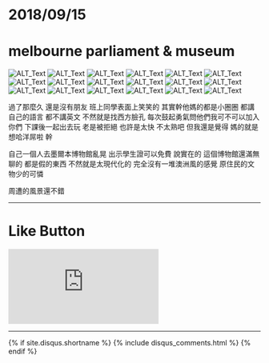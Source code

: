 # 2018/09/15
# melbourne parliament & museum

![ALT_Text](IMG_1611.JPG)
![ALT_Text](IMG_1612.JPG)
![ALT_Text](IMG_1613.JPG)
![ALT_Text](IMG_1614.JPG)
![ALT_Text](IMG_1616.JPG)
![ALT_Text](IMG_1618.JPG)
![ALT_Text](IMG_1619.JPG)
![ALT_Text](IMG_1621.JPG)
![ALT_Text](IMG_1622.JPG)
![ALT_Text](IMG_1624.JPG)
![ALT_Text](IMG_1625.JPG)
![ALT_Text](IMG_1626.JPG)
![ALT_Text](IMG_1627.JPG)
![ALT_Text](IMG_1628.JPG)
![ALT_Text](IMG_1629.JPG)
![ALT_Text](IMG_1630.JPG)
![ALT_Text](IMG_1636.JPG)
![ALT_Text](IMG_1639.JPG)

過了那麼久 還是沒有朋友
班上同學表面上笑笑的 其實幹他媽的都是小圈圈
都講自己的語言 都不講英文 
不然就是找西方臉孔
每次鼓起勇氣問他們我可不可以加入你們 下課後一起出去玩
老是被拒絕
也許是太快 不太熟吧
但我還是覺得
媽的就是想哈洋屌啦 幹

自己一個人去墨爾本博物館亂晃
出示學生證可以免費
說實在的 這個博物館還滿無聊的
都是假的東西 不然就是太現代化的 完全沒有一堆澳洲風的感覺
原住民的文物少的可憐

周遭的風景還不錯

* * *

# Like Button

<iframe class="lc-margin-top-64 lc-margin-bottom-32 lc-mobile" data-v-b66e9a5a="" frameborder="0" src="https://button.like.co/in/embed/s9443112/button"> </iframe>

* * *

{% if site.disqus.shortname %}
  {% include disqus_comments.html %}
{% endif %}